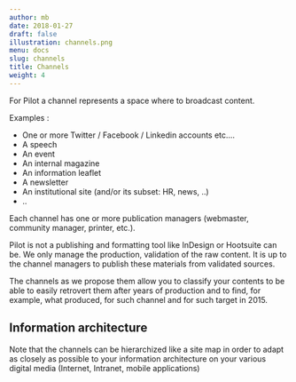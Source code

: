 ```yaml
---
author: mb
date: 2018-01-27
draft: false
illustration: channels.png
menu: docs
slug: channels
title: Channels
weight: 4
---
```


For Pilot a channel represents a space where to broadcast content.

<!--more-->

Examples :

- One or more Twitter / Facebook / Linkedin accounts etc....
- A speech
- An event
- An internal magazine
- An information leaflet
- A newsletter
- An institutional site (and/or its subset: HR, news, ..)
- ..

Each channel has one or more publication managers (webmaster, community manager, printer, etc.).

Pilot is not a publishing and formatting tool like InDesign or Hootsuite can be. We only manage the production, validation of the raw content. It is up to the channel managers to publish these materials from validated sources.

The channels as we propose them allow you to classify your contents to be able to easily retrovert them after years of production and to find, for example, what produced, for such channel and for such target in 2015.

## Information architecture

Note that the channels can be hierarchized like a site map in order to adapt as closely as possible to your information architecture on your various digital media (Internet, Intranet, mobile applications)
